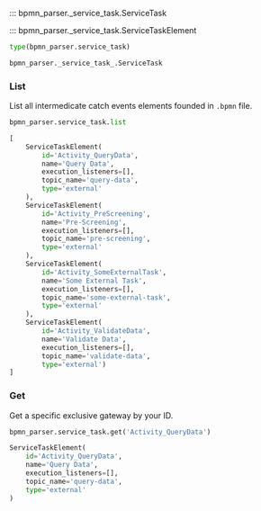 ::: bpmn_parser._service_task.ServiceTask

::: bpmn_parser._service_task.ServiceTaskElement

```python linenums="1"
type(bpmn_parser.service_task)
```

```python title="Output"
bpmn_parser._service_task_.ServiceTask
```

### List
List all intermedicate catch events elements founded in `.bpmn` file.
```python linenums="1"
bpmn_parser.service_task.list
```

```python title="Output"
[
    ServiceTaskElement(
        id='Activity_QueryData',
        name='Query Data',
        execution_listeners=[],
        topic_name='query-data',
        type='external'
    ),
    ServiceTaskElement(
        id='Activity_PreScreening',
        name='Pre-Screening',
        execution_listeners=[],
        topic_name='pre-screening',
        type='external'
    ),
    ServiceTaskElement(
        id='Activity_SomeExternalTask',
        name='Some External Task',
        execution_listeners=[],
        topic_name='some-external-task',
        type='external'
    ),
    ServiceTaskElement(
        id='Activity_ValidateData',
        name='Validate Data',
        execution_listeners=[],
        topic_name='validate-data',
        type='external')
]
```

### Get
Get a specific exclusive gateway by your ID.
```python linenums="1"
bpmn_parser.service_task.get('Activity_QueryData')
```

```python title="Output"
ServiceTaskElement(
    id='Activity_QueryData',
    name='Query Data',
    execution_listeners=[],
    topic_name='query-data',
    type='external'
)
```